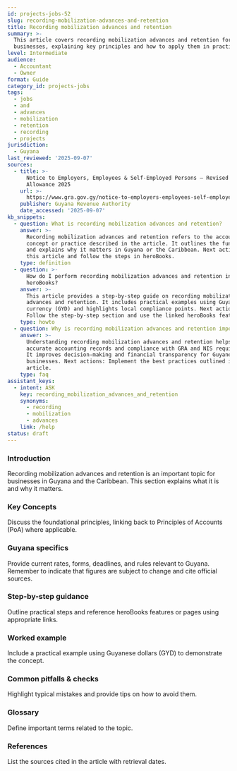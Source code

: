 ```yaml
---
id: projects-jobs-52
slug: recording-mobilization-advances-and-retention
title: Recording mobilization advances and retention
summary: >-
  This article covers recording mobilization advances and retention for Guyanese
  businesses, explaining key principles and how to apply them in practice.
level: Intermediate
audience:
  - Accountant
  - Owner
format: Guide
category_id: projects-jobs
tags:
  - jobs
  - and
  - advances
  - mobilization
  - retention
  - recording
  - projects
jurisdiction:
  - Guyana
last_reviewed: '2025-09-07'
sources:
  - title: >-
      Notice to Employers, Employees & Self-Employed Persons – Revised Personal
      Allowance 2025
    url: >-
      https://www.gra.gov.gy/notice-to-employers-employees-self-employed-persons-revised-personal-allowance-and-deductions-for-income-tax-2025-copy/
    publisher: Guyana Revenue Authority
    date_accessed: '2025-09-07'
kb_snippets:
  - question: What is recording mobilization advances and retention?
    answer: >-
      Recording mobilization advances and retention refers to the accounting
      concept or practice described in the article. It outlines the fundamentals
      and explains why it matters in Guyana or the Caribbean. Next actions: Read
      this article and follow the steps in heroBooks.
    type: definition
  - question: >-
      How do I perform recording mobilization advances and retention in
      heroBooks?
    answer: >-
      This article provides a step-by-step guide on recording mobilization
      advances and retention. It includes practical examples using Guyanese
      currency (GYD) and highlights local compliance points. Next actions:
      Follow the step-by-step section and use the linked heroBooks feature.
    type: howto
  - question: Why is recording mobilization advances and retention important?
    answer: >-
      Understanding recording mobilization advances and retention helps ensure
      accurate accounting records and compliance with GRA and NIS requirements.
      It improves decision-making and financial transparency for Guyanese
      businesses. Next actions: Implement the best practices outlined in the
      article.
    type: faq
assistant_keys:
  - intent: ASK
    key: recording_mobilization_advances_and_retention
    synonyms:
      - recording
      - mobilization
      - advances
    link: /help
status: draft
---
```


### Introduction
Recording mobilization advances and retention is an important topic for businesses in Guyana and the Caribbean. This section explains what it is and why it matters.

### Key Concepts
Discuss the foundational principles, linking back to Principles of Accounts (PoA) where applicable.

### Guyana specifics
Provide current rates, forms, deadlines, and rules relevant to Guyana. Remember to indicate that figures are subject to change and cite official sources.

### Step-by-step guidance
Outline practical steps and reference heroBooks features or pages using appropriate links.

### Worked example
Include a practical example using Guyanese dollars (GYD) to demonstrate the concept.

### Common pitfalls & checks
Highlight typical mistakes and provide tips on how to avoid them.

### Glossary
Define important terms related to the topic.

### References
List the sources cited in the article with retrieval dates.
